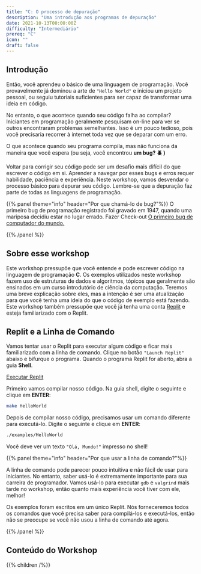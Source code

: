 ```yaml
---
title: "C: O processo de depuração"
description: "Uma introdução aos programas de depuração"
date: 2021-10-13T00:00:00Z
difficulty: "Intermediário"
prereq: "C"
icon: ""
draft: false
---
```


## Introdução

Então, você aprendeu o básico de uma linguagem de programação. Você provavelmente já dominou a arte de `"Hello World"` e iniciou um projeto pessoal, ou seguiu tutoriais suficientes para ser capaz de transformar uma ideia em código.

No entanto, o que acontece quando seu código falha ao compilar? Iniciantes em programação geralmente pesquisam on-line para ver se outros encontraram problemas semelhantes. Isso é um pouco tedioso, pois você precisaria recorrer à internet toda vez que se deparar com um erro. 

O que acontece quando seu programa compila, mas não funciona da maneira que você espera (ou seja, você encontrou **um bug? 🪲 )**

Voltar para corrigir seu código pode ser um desafio mais difícil do que escrever o código em si. Aprender a navegar por esses bugs e erros requer habilidade, paciência e experiência. Neste workshop, vamos desvendar o processo básico para depurar seu código. Lembre-se que a depuração faz parte de todas as linguagens de programação.

{{% panel theme="info" header="Por que chamá-lo de bug?"%}}
O primeiro bug de programação registrado foi gravado em 1947, quando uma mariposa decidiu estar no lugar errado. Fazer Check-out [O primeiro bug de computador do mundo.](https://education.nationalgeographic.org/resource/worlds-first-computer-bug)

{{% /panel %}}

## Sobre esse workshop

Este workshop pressupõe que você entende e pode escrever código na linguagem de programação **C**. Os exemplos utilizados neste workshop fazem uso de estruturas de dados e algoritmos, tópicos que geralmente são ensinados em um curso introdutório de ciência da computação. Teremos uma breve explicação sobre eles, mas a intenção é ser uma atualização para que você tenha uma ideia do que o código de exemplo está fazendo. Este workshop também pressupõe que você já tenha uma conta [Replit](https://replit.com) e esteja familiarizado com o Replit.

## Replit e a Linha de Comando

Vamos tentar usar o Replit para executar algum código e ficar mais familiarizado com a linha de comando. Clique no botão `"Launch Replit"` abaixo e bifurque o programa. Quando o programa Replit for aberto, abra a guia **Shell**.

<a class="my-2 mx-4 btn btn-info" href="https://replit.com/@nuevofoundation/Debugging-Samples-C" target="_blank">Executar Replit</a>

Primeiro vamos compilar nosso código. Na guia shell, digite o seguinte e clique em **ENTER**:

```bash
make HelloWorld
```

Depois de compilar nosso código, precisamos usar um comando diferente para executá-lo. Digite o seguinte e clique em **ENTER**:

```bash
./examples/HelloWorld
```

Você deve ver um texto `"Olá, Mundo!"` impresso no shell!

{{% panel theme="info" header="Por que usar a linha de comando?"%}}

A linha de comando pode parecer pouco intuitiva e não fácil de usar para iniciantes. No entanto, saber usá-lo é extremamente importante para sua carreira de programador. Vamos usá-lo para executar `gdb` e `valgrind` mais tarde no workshop, então quanto mais experiência você tiver com ele, melhor!

Os exemplos foram escritos em um único Replit. Nós forneceremos todos os comandos que você precisa saber para compilá-los e executá-los, então não se preocupe se você não usou a linha de comando até agora. 

{{% /panel %}}

## Conteúdo do Workshop

{{% children /%}}